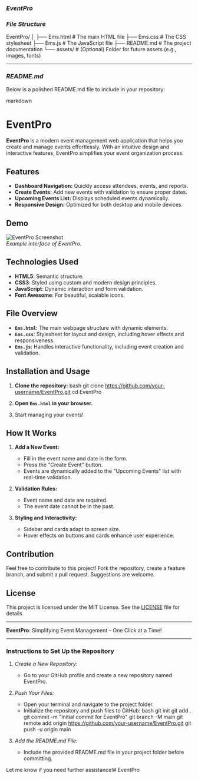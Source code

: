 ### *EventPro*

### *File Structure*


EventPro/
│
├── Ems.html         # The main HTML file
├── Ems.css          # The CSS stylesheet
├── Ems.js           # The JavaScript file
├── README.md        # The project documentation
└── assets/          # (Optional) Folder for future assets (e.g., images, fonts)

---

### *README.md*

Below is a polished README.md file to include in your repository:

markdown
# EventPro

**EventPro** is a modern event management web application that helps you create and manage events effortlessly. With an intuitive design and interactive features, EventPro simplifies your event organization process.

## Features

- **Dashboard Navigation:** Quickly access attendees, events, and reports.
- **Create Events:** Add new events with validation to ensure proper dates.
- **Upcoming Events List:** Displays scheduled events dynamically.
- **Responsive Design:** Optimized for both desktop and mobile devices.

## Demo

![EventPro Screenshot](https://via.placeholder.com/800x400?text=EventPro+Screenshot)  
*Example interface of EventPro.*

## Technologies Used

- **HTML5**: Semantic structure.
- **CSS3**: Styled using custom and modern design principles.
- **JavaScript**: Dynamic interaction and form validation.
- **Font Awesome**: For beautiful, scalable icons.

## File Overview

- **`Ems.html`**: The main webpage structure with dynamic elements.
- **`Ems.css`**: Stylesheet for layout and design, including hover effects and responsiveness.
- **`Ems.js`**: Handles interactive functionality, including event creation and validation.

## Installation and Usage

1. **Clone the repository:**
   bash
   git clone https://github.com/your-username/EventPro.git
   cd EventPro
   
2. **Open `Ems.html` in your browser.**
3. Start managing your events!

## How It Works

1. **Add a New Event:**
   - Fill in the event name and date in the form.
   - Press the "Create Event" button.  
   - Events are dynamically added to the "Upcoming Events" list with real-time validation.

2. **Validation Rules:**
   - Event name and date are required.
   - The event date cannot be in the past.

3. **Styling and Interactivity:**
   - Sidebar and cards adapt to screen size.
   - Hover effects on buttons and cards enhance user experience.

## Contribution

Feel free to contribute to this project! Fork the repository, create a feature branch, and submit a pull request. Suggestions are welcome.

## License

This project is licensed under the MIT License. See the [LICENSE](LICENSE) file for details.

---

**EventPro**: Simplifying Event Management – One Click at a Time!


---

### Instructions to Set Up the Repository

1. *Create a New Repository:*
   - Go to your GitHub profile and create a new repository named EventPro.

2. *Push Your Files:*
   - Open your terminal and navigate to the project folder.
   - Initialize the repository and push files to GitHub:
     bash
     git init
     git add .
     git commit -m "Initial commit for EventPro"
     git branch -M main
     git remote add origin https://github.com/your-username/EventPro.git
     git push -u origin main
     

3. *Add the README.md File:*
   - Include the provided README.md file in your project folder before committing.

Let me know if you need further assistance!# EventPro
